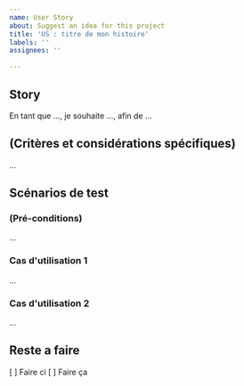 ```yaml
---
name: User Story
about: Suggest an idea for this project
title: 'US : titre de mon histoire'
labels: ''
assignees: ''

---
```


## Story

En tant que ..., je souhaite ..., afin de ...

## (Critères et considérations spécifiques)

...

## Scénarios de test

### (Pré-conditions)

...

### Cas d'utilisation 1

...

### Cas d'utilisation 2

...

## Reste a faire

[ ] Faire ci
[ ] Faire ça
